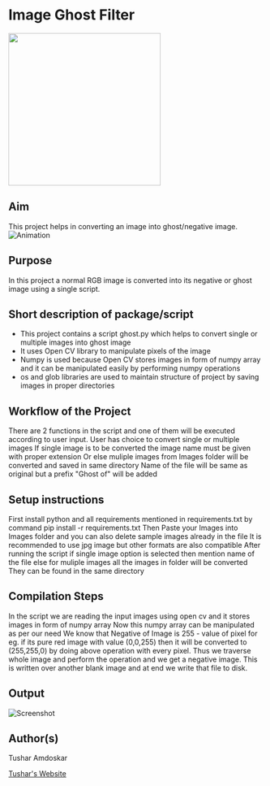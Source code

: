 # Image Ghost Filter

<img src="https://cdn.shopify.com/s/files/1/2291/6719/articles/swirl-negatives-film-isolated-white-backdrop_23-2148188176_600x.jpg" width = "300px" ></img>

## Aim

This project helps in converting an image into ghost/negative image.
![Animation](https://github.com/TusharAMD/Awesome_Python_Scripts/blob/imageghostfilter/ImageProcessingScripts/Image%20Ghost%20Filter/Images/Screenshot/animation.gif?raw=true)

## Purpose

In this project a normal RGB image is converted into its negative or ghost image using a single script.

## Short description of package/script

- This project contains a script ghost.py which helps to convert single or multiple images into ghost image
- It uses Open CV library to manipulate pixels of the image
- Numpy is used because Open CV stores images in form of numpy array and it can be manipulated easily by performing numpy operations
- os and glob libraries are used to maintain structure of project by saving images in proper directories

## Workflow of the Project

There are 2 functions in the script and one of them will be executed according to user input.
User has choice to convert single or multiple images
If single image is to be converted the image name must be given with proper extension
Or else muliple images from Images folder will be converted and saved in same directory
Name of the file will be same as original but a prefix "Ghost of" will be added


## Setup instructions

First install python and all requirements mentioned in requirements.txt by command pip install -r requirements.txt
Then Paste your Images into Images folder and you can also delete sample images already in the file
It is recommended to use jpg image but other formats are also compatible
After running the script if single image option is selected then mention name of the file else for muliple images all the images in folder will be converted
They can be found in the same directory



## Compilation Steps

In the script we are reading the input images using open cv and it stores images in form of numpy array
Now this numpy array can be manipulated as per our need
We know that Negative of Image is 255 - value of pixel for eg. if its pure red image with value (0,0,255) then it will be converted to (255,255,0) by doing above operation with every pixel.
Thus we traverse whole image and perform the operation and we get a negative image. This is written over another blank image and at end we write that file to disk.


## Output
![Screenshot](https://github.com/TusharAMD/Awesome_Python_Scripts/blob/imageghostfilter/ImageProcessingScripts/Image%20Ghost%20Filter/Images/Screenshot/screenshot.jpg?raw=true)

## Author(s)

Tushar Amdoskar

[Tushar's Website](https://tusharamd.github.io/)
